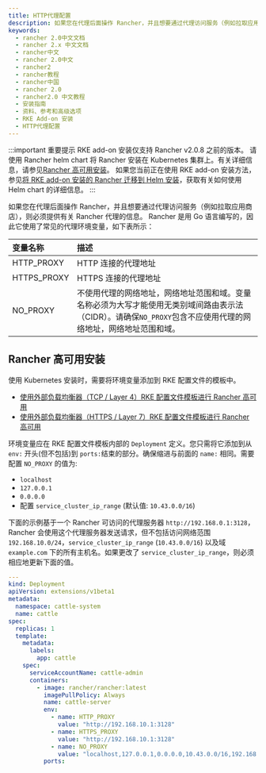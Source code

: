 ```yaml
---
title: HTTP代理配置
description: 如果您在代理后面操作 Rancher，并且想要通过代理访问服务（例如拉取应用商店），则必须提供有关 Rancher 代理的信息。由于 Rancher 是用 Go 编写的，因此它使用了常见的代理环境变量，如下所示。确保`NO_PROXY`包含不应使用代理的网络地址，网络地址范围和域。
keywords:
  - rancher 2.0中文文档
  - rancher 2.x 中文文档
  - rancher中文
  - rancher 2.0中文
  - rancher2
  - rancher教程
  - rancher中国
  - rancher 2.0
  - rancher2.0 中文教程
  - 安装指南
  - 资料、参考和高级选项
  - RKE Add-on 安装
  - HTTP代理配置
---
```


:::important 重要提示
RKE add-on 安装仅支持 Rancher v2.0.8 之前的版本。
请使用 Rancher helm chart 将 Rancher 安装在 Kubernetes 集群上。有关详细信息，请参见[Rancher 高可用安装](/docs/rancher2/installation_new/install-rancher-on-k8s/_index)。
如果您当前正在使用 RKE add-on 安装方法，参见[将 RKE add-on 安装的 Rancher 迁移到 Helm 安装](/docs/rancher2/installation_new/install-rancher-on-k8s/upgrades/migrating-from-rke-add-on/_index)，获取有关如何使用 Helm chart 的详细信息。
:::

如果您在代理后面操作 Rancher，并且想要通过代理访问服务（例如拉取应用商店），则必须提供有关 Rancher 代理的信息。 Rancher 是用 Go 语言编写的，因此它使用了常见的代理环境变量，如下表所示：

| 变量名称    | 描述                                                                                                                                                           |
| :---------- | :------------------------------------------------------------------------------------------------------------------------------------------------------------- |
| HTTP_PROXY  | HTTP 连接的代理地址                                                                                                                                            |
| HTTPS_PROXY | HTTPS 连接的代理地址                                                                                                                                           |
| NO_PROXY    | 不使用代理的网络地址，网络地址范围和域。变量名称必须为大写才能使用无类别域间路由表示法（CIDR）。请确保`NO_PROXY`包含不应使用代理的网络地址，网络地址范围和域。 |

## Rancher 高可用安装

使用 Kubernetes 安装时，需要将环境变量添加到 RKE 配置文件的模板中。

- [使用外部负载均衡器（TCP / Layer 4）RKE 配置文件模板进行 Rancher 高可用](/docs/rancher2/installation_new/resources/advanced/helm2/rke-add-on/layer-4-lb/_index)
- [使用外部负载均衡器（HTTPS / Layer 7）RKE 配置文件模板进行 Rancher 高可用](/docs/rancher2/installation_new/resources/advanced/helm2/rke-add-on/layer-7-lb/_index)

环境变量应在 RKE 配置文件模板内部的 `Deployment` 定义。您只需将它添加到从 `env:` 开头(但不包括)到 `ports:`结束的部分。确保缩进与前面的 `name:` 相同。需要配置 `NO_PROXY` 的值为:

- `localhost`
- `127.0.0.1`
- `0.0.0.0`
- 配置 `service_cluster_ip_range` (默认值: `10.43.0.0/16`)

下面的示例基于一个 Rancher 可访问的代理服务器 `http://192.168.0.1:3128`，Rancher 会使用这个代理服务器发送请求，但不包括访问网络范围 `192.168.10.0/24`，`service_cluster_ip_range` (`10.43.0.0/16`) 以及域 `example.com` 下的所有主机名。如果更改了 `service_cluster_ip_range`，则必须相应地更新下面的值。

```yaml
---
kind: Deployment
apiVersion: extensions/v1beta1
metadata:
  namespace: cattle-system
  name: cattle
spec:
  replicas: 1
  template:
    metadata:
      labels:
        app: cattle
    spec:
      serviceAccountName: cattle-admin
      containers:
        - image: rancher/rancher:latest
          imagePullPolicy: Always
          name: cattle-server
          env:
            - name: HTTP_PROXY
              value: "http://192.168.10.1:3128"
            - name: HTTPS_PROXY
              value: "http://192.168.10.1:3128"
            - name: NO_PROXY
              value: "localhost,127.0.0.1,0.0.0.0,10.43.0.0/16,192.168.10.0/24,example.com"
          ports:
```
